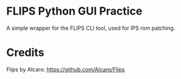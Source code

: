 # FLIPS Python GUI Practice

A simple wrapper for the FLIPS CLI tool, used for IPS rom patching. 

# Credits
Flips by Alcaro: https://github.com/Alcaro/Flips 

